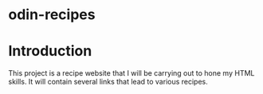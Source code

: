 # odin-recipes
# Introduction
This project is a recipe website that I will be carrying out to hone my HTML skills. It will contain several links that lead to various recipes.
